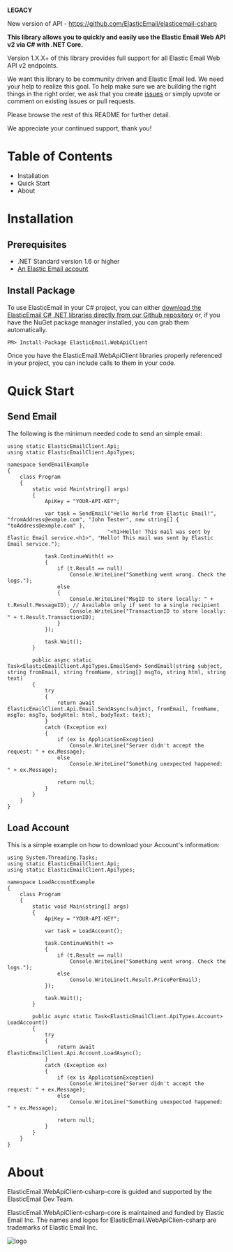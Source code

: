 **LEGACY**

New version of API - https://github.com/ElasticEmail/elasticemail-csharp

**This library allows you to quickly and easily use the Elastic Email Web API v2 via C# with .NET Core.**

Version 1.X.X+ of this library provides full support for all Elastic Email Web API v2 endpoints.

We want this library to be community driven and Elastic Email led. We need your help to realize this goal. To help make sure we are building the right things in the right order, we ask that you create [issues](https://github.com/ElasticEmail/ElasticEmail.WebApiClient-csharp-core/issues) or simply upvote or comment on existing issues or pull requests.

Please browse the rest of this README for further detail.

We appreciate your continued support, thank you!

# Table of Contents #
* Installation
* Quick Start
* About

# Installation #
## Prerequisites ##
* .NET Standard version 1.6 or higher
* [An Elastic Email account](https://elasticemail.com/account/)
## Install Package ##
To use ElasticEmail in your C# project, you can either [download the ElasticEmail C# .NET libraries directly from our Github repository](https://github.com/ElasticEmail/ElasticEmail.WebApiClient-csharp-core) or, if you have the NuGet package manager installed, you can grab them automatically.

```
PM> Install-Package ElasticEmail.WebApiClient
```

Once you have the ElasticEmail.WebApiClient libraries properly referenced in your project, you can include calls to them in your code. 

# Quick Start #
## Send Email ##
The following is the minimum needed code to send an simple email:

```
using static ElasticEmailClient.Api;
using static ElasticEmailClient.ApiTypes;

namespace SendEmailExample
{
    class Program
    {
        static void Main(string[] args)
        {
            ApiKey = "YOUR-API-KEY";

            var task = SendEmail("Hello World from Elastic Email!", "fromAddress@exmple.com", "John Tester", new string[] { "toAddress@exmple.com" },
                                "<h1>Hello! This mail was sent by Elastic Email service.<h1>", "Hello! This mail was sent by Elastic Email service.");

            task.ContinueWith(t =>
            {
                if (t.Result == null)
                    Console.WriteLine("Something went wrong. Check the logs.");
                else
                {
                    Console.WriteLine("MsgID to store locally: " + t.Result.MessageID); // Available only if sent to a single recipient
                    Console.WriteLine("TransactionID to store locally: " + t.Result.TransactionID);
                }
            });

            task.Wait();
        }

        public async static Task<ElasticEmailClient.ApiTypes.EmailSend> SendEmail(string subject, string fromEmail, string fromName, string[] msgTo, string html, string text)
        {
            try
            {
                return await ElasticEmailClient.Api.Email.SendAsync(subject, fromEmail, fromName, msgTo: msgTo, bodyHtml: html, bodyText: text);
            }
            catch (Exception ex)
            {
                if (ex is ApplicationException)
                    Console.WriteLine("Server didn't accept the request: " + ex.Message);
                else
                    Console.WriteLine("Something unexpected happened: " + ex.Message);

                return null;
            }
        }
    }
}
```
## Load Account ##
This is a simple example on how to download your Account's information:
```
using System.Threading.Tasks;
using static ElasticEmailClient.Api;
using static ElasticEmailClient.ApiTypes;

namespace LoadAccountExample
{
    class Program
    {
        static void Main(string[] args)
        {
            ApiKey = "YOUR-API-KEY";

            var task = LoadAccount();

            task.ContinueWith(t =>
            {
                if (t.Result == null)
                    Console.WriteLine("Something went wrong. Check the logs.");
                else
                    Console.WriteLine(t.Result.PricePerEmail);
            });

            task.Wait();
        }

        public async static Task<ElasticEmailClient.ApiTypes.Account> LoadAccount()
        {
            try
            {
                return await ElasticEmailClient.Api.Account.LoadAsync();
            }
            catch (Exception ex)
            {
                if (ex is ApplicationException)
                    Console.WriteLine("Server didn't accept the request: " + ex.Message);
                else
                    Console.WriteLine("Something unexpected happened: " + ex.Message);

                return null;
            }
        }
    }
}
```
# About #
ElasticEmail.WebApiClient-csharp-core is guided and supported by the ElasticEmail Dev Team.

ElasticEmail.WebApiClient-csharp-core is maintained and funded by Elastic Email Inc. The names and logos for ElasticEmail.WebApiClien-csharp are trademarks of Elastic Email Inc.

![logo](https://elasticemail.com/files/ee_200x200.png )
